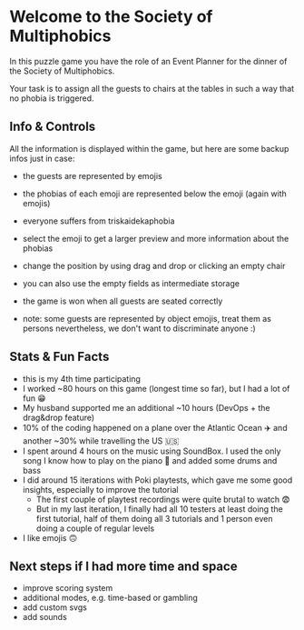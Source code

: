 # Welcome to the Society of Multiphobics
In this puzzle game you have the role of an Event Planner for the dinner of the Society of Multiphobics. 

Your task is to assign all the guests to chairs at the tables in such a way that no phobia is triggered.

## Info & Controls
All the information is displayed within the game, but here are some backup infos just in case:
- the guests are represented by emojis
- the phobias of each emoji are represented below the emoji (again with emojis) 
- everyone suffers from triskaidekaphobia
- select the emoji to get a larger preview and more information about the phobias
- change the position by using drag and drop or clicking an empty chair
- you can also use the empty fields as intermediate storage
- the game is won when all guests are seated correctly


- note: some guests are represented by object emojis, treat them as persons nevertheless, we don't want to discriminate anyone :)

## Stats & Fun Facts
- this is my 4th time participating
- I worked ~80 hours on this game (longest time so far), but I had a lot of fun 😁
- My husband supported me an additional ~10 hours (DevOps + the drag&drop feature)
- 10% of the coding happened on a plane over the Atlantic Ocean ✈️ and another ~30% while travelling the US 🇺🇸 
- I spent around 4 hours on the music using SoundBox. I used the only song I know how to play on the piano 🎹 and added some drums and bass
- I did around 15 iterations with Poki playtests, which gave me some good insights, especially to improve the tutorial
  - The first couple of playtest recordings were quite brutal to watch 😨
  - But in my last iteration, I finally had all 10 testers at least doing the first tutorial, half of them doing all 3 tutorials and 1 person even doing a couple of regular levels
- I like emojis 🙃

## Next steps if I had more time and space
- improve scoring system
- additional modes, e.g. time-based or gambling
- add custom svgs
- add sounds
